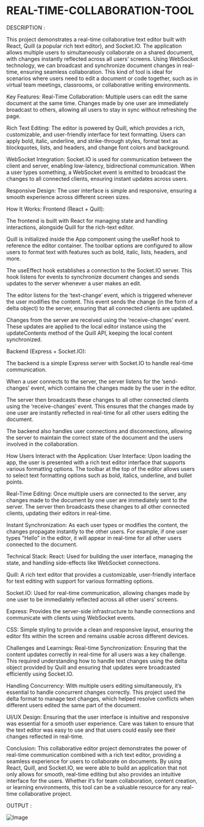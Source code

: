 # REAL-TIME-COLLABORATION-TOOL

DESCRIPTION :

This project demonstrates a real-time collaborative text editor built with React, Quill (a popular rich text editor), and Socket.IO. The application allows multiple users to simultaneously collaborate on a shared document, with changes instantly reflected across all users’ screens. Using WebSocket technology, we can broadcast and synchronize document changes in real-time, ensuring seamless collaboration. This kind of tool is ideal for scenarios where users need to edit a document or code together, such as in virtual team meetings, classrooms, or collaborative writing environments.

Key Features:
Real-Time Collaboration: Multiple users can edit the same document at the same time. Changes made by one user are immediately broadcast to others, allowing all users to stay in sync without refreshing the page.

Rich Text Editing: The editor is powered by Quill, which provides a rich, customizable, and user-friendly interface for text formatting. Users can apply bold, italic, underline, and strike-through styles, format text as blockquotes, lists, and headers, and change font colors and background.

WebSocket Integration: Socket.IO is used for communication between the client and server, enabling low-latency, bidirectional communication. When a user types something, a WebSocket event is emitted to broadcast the changes to all connected clients, ensuring instant updates across users.

Responsive Design: The user interface is simple and responsive, ensuring a smooth experience across different screen sizes.

How It Works:
Frontend (React + Quill):

The frontend is built with React for managing state and handling interactions, alongside Quill for the rich-text editor.

Quill is initialized inside the App component using the useRef hook to reference the editor container. The toolbar options are configured to allow users to format text with features such as bold, italic, lists, headers, and more.

The useEffect hook establishes a connection to the Socket.IO server. This hook listens for events to synchronize document changes and sends updates to the server whenever a user makes an edit.

The editor listens for the ‘text-change’ event, which is triggered whenever the user modifies the content. This event sends the change (in the form of a delta object) to the server, ensuring that all connected clients are updated.

Changes from the server are received using the ‘receive-changes’ event. These updates are applied to the local editor instance using the updateContents method of the Quill API, keeping the local content synchronized.

Backend (Express + Socket.IO):

The backend is a simple Express server with Socket.IO to handle real-time communication.

When a user connects to the server, the server listens for the ‘send-changes’ event, which contains the changes made by the user in the editor.

The server then broadcasts these changes to all other connected clients using the ‘receive-changes’ event. This ensures that the changes made by one user are instantly reflected in real-time for all other users editing the document.

The backend also handles user connections and disconnections, allowing the server to maintain the correct state of the document and the users involved in the collaboration.

How Users Interact with the Application:
User Interface: Upon loading the app, the user is presented with a rich text editor interface that supports various formatting options. The toolbar at the top of the editor allows users to select text formatting options such as bold, italics, underline, and bullet points.

Real-Time Editing: Once multiple users are connected to the server, any changes made to the document by one user are immediately sent to the server. The server then broadcasts these changes to all other connected clients, updating their editors in real-time.

Instant Synchronization: As each user types or modifies the content, the changes propagate instantly to the other users. For example, if one user types "Hello" in the editor, it will appear in real-time for all other users connected to the document.

Technical Stack:
React: Used for building the user interface, managing the state, and handling side-effects like WebSocket connections.

Quill: A rich text editor that provides a customizable, user-friendly interface for text editing with support for various formatting options.

Socket.IO: Used for real-time communication, allowing changes made by one user to be immediately reflected across all other users’ screens.

Express: Provides the server-side infrastructure to handle connections and communicate with clients using WebSocket events.

CSS: Simple styling to provide a clean and responsive layout, ensuring the editor fits within the screen and remains usable across different devices.

Challenges and Learnings:
Real-time Synchronization: Ensuring that the content updates correctly in real-time for all users was a key challenge. This required understanding how to handle text changes using the delta object provided by Quill and ensuring that updates were broadcasted efficiently using Socket.IO.

Handling Concurrency: With multiple users editing simultaneously, it’s essential to handle concurrent changes correctly. This project used the delta format to manage text changes, which helped resolve conflicts when different users edited the same part of the document.

UI/UX Design: Ensuring that the user interface is intuitive and responsive was essential for a smooth user experience. Care was taken to ensure that the text editor was easy to use and that users could easily see their changes reflected in real-time.

Conclusion:
This collaborative editor project demonstrates the power of real-time communication combined with a rich text editor, providing a seamless experience for users to collaborate on documents. By using React, Quill, and Socket.IO, we were able to build an application that not only allows for smooth, real-time editing but also provides an intuitive interface for the users. Whether it’s for team collaboration, content creation, or learning environments, this tool can be a valuable resource for any real-time collaborative project.

OUTPUT :

![Image](https://github.com/user-attachments/assets/c77b6a6b-e398-4335-a5e9-6e3aa43cf01e)

